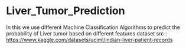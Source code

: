 # Liver_Tumor_Prediction

In this we use different Machine Classification Algorithms to predict the probability of Liver tumor based on different features 
dataset src : https://www.kaggle.com/datasets/uciml/indian-liver-patient-records
